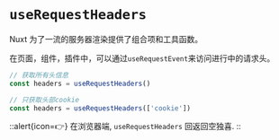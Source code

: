 # `useRequestHeaders`

Nuxt 为了一流的服务器渲染提供了组合项和工具函数。

在页面，组件，插件中，可以通过`useRequestEvent`来访问进行中的请求头。

```js
// 获取所有头信息
const headers = useRequestHeaders()

// 只获取头部cookie
const headers = useRequestHeaders(['cookie'])
```

::alert{icon=👉}
在浏览器端, `useRequestHeaders` 回返回空独喜.
::
